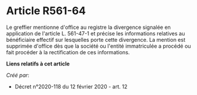 # Article R561-64

Le greffier mentionne d'office au registre la divergence signalée en application de l'article L. 561-47-1 et précise les
informations relatives au bénéficiaire effectif sur lesquelles porte cette divergence. La mention est supprimée d'office dès
que la société ou l'entité immatriculée a procédé ou fait procéder à la rectification de ces informations.

**Liens relatifs à cet article**

_Créé par_:

  - Décret n°2020-118 du 12 février 2020 - art. 12
